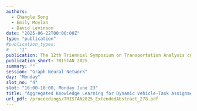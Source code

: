 ```yaml
---
authors:
  - Changle Song
  - Emily Moylan
  - David Levinson
date: "2025-06-22T00:00:00Z"
type: "publication"
#publication_types:
#  - "1"
publication: The 12th Triennial Symposium on Transportation Analysis conference
publication_short: TRISTAN 2025
summary: ""
session: "Graph Neural Network"
day: "Monday"
slot_no: "4"
slot: "16:00-18:00, Monday June 23"
title: "Aggregated Knowledge Learning for Dynamic Vehicle-Task Assignment in Emergency Medical Services"
url_pdf: /proceedings/TRISTAN2025_ExtendedAbstract_278.pdf
---
```

